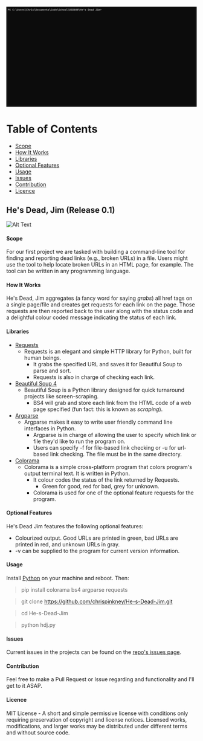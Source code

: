 <p align="center">
  <img src="./assets/hdj/hdj.gif" alt="He's Dead, Jim" width="738">
</p>

# Table of Contents
 - [Scope](#scope)
 - [How It Works](#how-it-works)
 - [Libraries](#libraries)
 - [Optional Features](#optional-features)
 - [Usage](#usage)
 - [Issues](#issues)
 - [Contribution](#contribution)
 - [Licence](#licence)
		 
## He's Dead, Jim (Release 0.1)

![Alt Text](https://dev-to-uploads.s3.amazonaws.com/i/nkt7lhurzib68y7sfk0g.jpg)

#### Scope
For our first project we are tasked with building a command-line tool for finding and reporting dead links (e.g., broken URLs) in a file. Users might use the tool to help locate broken URLs in an HTML page, for example. The tool can be written in any programming language.

#### How It Works
He's Dead, Jim aggregates (a fancy word for saying *grabs*) all href tags on a single page/file and creates get requests for each link on the page. Those requests are then reported back to the user along with the status code and a delightful colour coded message indicating the status of each link.

#### Libraries
 - [Requests](https://requests.readthedocs.io/en/master/)
	 - Requests is an elegant and simple HTTP library for Python, built for human beings.
		 - It grabs the specified URL and saves it for Beautiful Soup to parse and sort.
		 - Requests is also in charge of checking each link.
 - [Beautiful Soup 4](https://www.crummy.com/software/BeautifulSoup/)
	 - Beautiful Soup is a Python library designed for quick turnaround projects like screen-scraping.
		 - BS4 will grab and store each link from the HTML code of a web page specified (fun fact: this is known as *scraping*).
 - [Argparse](https://github.com/ThomasWaldmann/argparse/)
	 - Argparse makes it easy to write user friendly command line interfaces in Python.
		 - Argparse is in charge of allowing the user to specify which link or file they'd like to run the program on.
		 - Users can specify -f for file-based link checking or -u for url-based link checking. The file must be in the same directory.
 - [Colorama](https://github.com/tartley/colorama)
	 - Colorama is a simple cross-platform program that colors program's output terminal text. It is written in Python.
		 - It colour codes the status of the link returned by Requests.
			 - Green for good, red for bad, grey for unknown.
		 - Colorama is used for one of the optional feature requests for the program.

#### Optional Features
He's Dead Jim features the following optional features:
 - Colourized output. Good URLs are printed in green, bad URLs are printed in red, and unknown URLs in gray.
 - -v can be supplied to the program for current version information.

#### Usage
Install [Python](https://www.python.org/downloads/) on your machine and reboot. Then:

> pip install colorama bs4 argparse requests

> git clone https://github.com/chrispinkney/He-s-Dead-Jim.git

> cd He-s-Dead-Jim

> python hdj.py
 
#### Issues
Current issues in the projects can be found on the [repo's issues page](https://github.com/chrispinkney/OSD600/issues).

#### Contribution
Feel free to make a Pull Request or Issue regarding and functionality and I'll get to it ASAP.

#### Licence
MIT License - A short and simple permissive license with conditions only requiring preservation of copyright and license notices. Licensed works, modifications, and larger works may be distributed under different terms and without source code.
